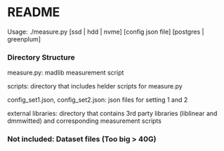 # README #

Usage:
./measure.py [ssd | hdd | nvme] [config json file] [postgres | greenplum]


### Directory Structure ###

measure.py: madlib measurement script

scripts: directory that includes helder scripts for measure.py

config_set1.json, config_set2.json: json files for setting 1 and 2

external libraries: directory that contains 3rd party libraries (liblinear and dmmwitted) and corresponding measurement scripts


### Not included: Dataset files (Too big > 40G) ###
